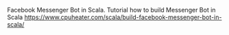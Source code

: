 Facebook Messenger Bot in Scala.
Tutorial how to build Messenger Bot in Scala https://www.cpuheater.com/scala/build-facebook-messenger-bot-in-scala/
